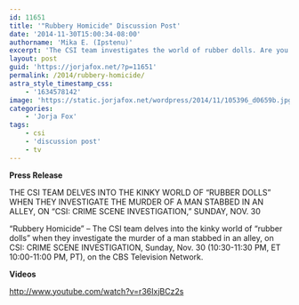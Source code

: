 ```yaml
---
id: 11651
title: '"Rubbery Homicide" Discussion Post'
date: '2014-11-30T15:00:34-08:00'
authorname: 'Mika E. (Ipstenu)'
excerpt: 'The CSI team investigates the world of rubber dolls. Are you going to wear that? 11/30 10:30 pm ET/ 10:00 pm PT'
layout: post
guid: 'https://jorjafox.net/?p=11651'
permalink: /2014/rubbery-homicide/
astra_style_timestamp_css:
    - '1634578142'
image: 'https://static.jorjafox.net/wordpress/2014/11/105396_d0659b.jpg'
categories:
    - 'Jorja Fox'
tags:
    - csi
    - 'discussion post'
    - tv
---
```


**Press Release**

THE CSI TEAM DELVES INTO THE KINKY WORLD OF “RUBBER DOLLS” WHEN THEY INVESTIGATE THE MURDER OF A MAN STABBED IN AN ALLEY, ON “CSI: CRIME SCENE INVESTIGATION,” SUNDAY, NOV. 30

“Rubbery Homicide” – The CSI team delves into the kinky world of “rubber dolls” when they investigate the murder of a man stabbed in an alley, on CSI: CRIME SCENE INVESTIGATION, Sunday, Nov. 30 (10:30-11:30 PM, ET 10:00-11:00 PM, PT), on the CBS Television Network.

**Videos**

http://www.youtube.com/watch?v=r36IxjBCz2s
